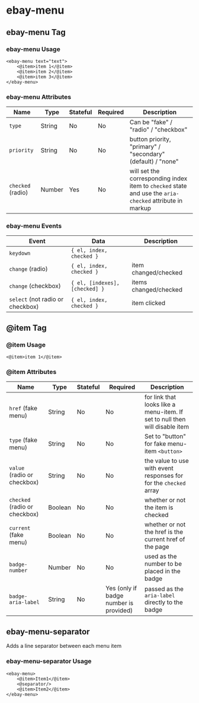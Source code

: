 # ebay-menu

## ebay-menu Tag

### ebay-menu Usage

```marko
<ebay-menu text="text">
    <@item>item 1</@item>
    <@item>item 2</@item>
    <@item>item 3</@item>
</ebay-menu>
```

### ebay-menu Attributes

Name | Type | Stateful | Required | Description
--- | --- | --- | --- | ---
`type` | String | No | No | Can be "fake" / "radio" / "checkbox"
`priority` | String | No | No | button priority, "primary" / "secondary" (default) / "none"
`checked` (radio) | Number | Yes | No | will set the corresponding index item to `checked` state and use the `aria-checked` attribute in markup

### ebay-menu Events

Event | Data | Description
--- | --- | ---
`keydown` | `{ el, index, checked }` |
`change` (radio) | `{ el, index, checked }` | item changed/checked
`change` (checkbox) | `{ el, [indexes], [checked] }` | items changed/checked
`select` (not radio or checkbox) | `{ el, index, checked }` | item clicked

## @item Tag

### @item Usage

```marko
<@item>item 1</@item>
```

### @item Attributes

Name | Type | Stateful | Required | Description
--- | --- | --- | --- | ---
`href` (fake menu) | String | No | No | for link that looks like a menu-item. If set to null then will disable item
`type` (fake menu) | String | No | No | Set to "button" for fake menu-item `<button>`
`value` (radio or checkbox) | String | No | No | the value to use with event responses for for the `checked` array
`checked` (radio or checkbox) | Boolean | No | No | whether or not the item is checked
`current` (fake menu) | Boolean | No | No | whether or not the href is the current href of the page
`badge-number` | Number | No | No | used as the number to be placed in the badge
`badge-aria-label` | String | No | Yes (only if badge number is provided) | passed as the `aria-label` directly to the badge

## ebay-menu-separator

Adds a line separator between each menu item

### ebay-menu-separator Usage

```marko
<ebay-menu>
    <@item>Item1</@item>
    <@separator/>
    <@item>Item2</@item>
</ebay-menu>
```
